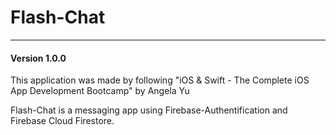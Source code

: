 # Flash-Chat

---

#### Version 1.0.0

This application was made by following "iOS & Swift - The Complete iOS App Development Bootcamp" by Angela Yu

Flash-Chat is a messaging app using Firebase-Authentification and Firebase Cloud Firestore.
